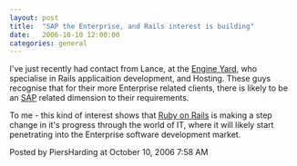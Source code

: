 ```yaml
---
layout: post
title:  "SAP the Enterprise, and Rails interest is building"
date:   2006-10-10 12:00:00
categories: general
---
```



<p>I've just recently had contact from Lance, at the <a href='http://www.engineyard.com'>Engine Yard</a>, who specialise in Rails applicaition development, and Hosting.  These guys recognise that for their more Enterprise related clients, there is likely to be an <a href='http://www.sap.com'>SAP</a> related dimension to their requirements.</p>
<p>To me - this kind of interest shows that <a href='http://www.rubyonrails.com'>Ruby on Rails</a> is making a step change in it's progress through the world of IT, where it will likely start penetrating into the Enterprise software development market.

<div id="a000062more"><div id="more">

</div></div>

<p class="posted">Posted by PiersHarding at October 10, 2006  7:58 AM</p>





